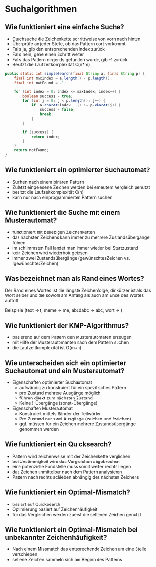 # Suchalgorithmen

## Wie funktioniert eine einfache Suche?
* Durchsuche die Zeichenkette schrittweise von vorn nach hinten
* Überprüfe an jeder Stelle, ob das Pattern dort vorkommt
* Falls ja, gib den entsprechenden Index zurück
* Falls nein, gehe einen Schritt weiter
* Falls das Pattern nirgends gefunden wurde, gib -1 zurück
* Besitzt die Laufzeitkomplexität O(n*m)

```java
public static int simpleSearch(final String a, final String p) {
    final int maxIndex = a.length() - p.length();
    final int notFound = -1;

    for (int index = 0; index <= maxIndex; index++) {
        boolean success = true;
        for (int j = 0; j < p.length(); j++) {
            if (a.charAt(index + j) != p.charAt(j)) {
                success = false;
                break;
            }
        }

        if (success) {
            return index;
        }
    }
    return notFound;
}
```

## Wie funktioniert ein optimierter Suchautomat?
* Suchen nach einem binären Pattern
* Zuletzt eingelesene Zeichen werden bei erneutem Vergleich genutzt
* besitzt die Laufzeitkomplexität O(n)
* kann nur nach einprogrammierten Pattern suchen

## Wie funktioniert die Suche mit einem Musterautomat?
* funktioniert mit beliebigen Zeichenketten
* das nächsten Zeichens kann immer zu mehrere Zustandsübergänge führen
* im schlimmsten Fall landet man immer wieder bei Startzustand
* kein Zeichen wird wiederholt gelesen
* immer zwei Zustandsübergänge (gewünschtesZeichen vs. !gewünschtesZeichen)

## Was bezeichnet man als Rand eines Wortes?
Der Rand eines Wortes ist die längste Zeichenfolge, dir kürzer 
ist als das Wort selber und die sowohl am Anfang als auch am 
Ende des Wortes auftritt.

Beispiele (text => t, meme => me, abcdabc => abc, wort => )

## Wie funktioniert der KMP-Algorithmus?
* basierend auf dem Pattern den Musterautomaten erzeugen
* mit Hilfe der Musterautomanten nach dem Pattern suchen
* die Laufzeitkomplexität ist O(m+n)

## Wie unterscheiden sich ein optimierter Suchautomat und ein Musterautomat?
* Eigenschaften optimierter Suchautomat
    * aufwändig zu konstruiert für ein spezifisches Pattern
    * pro Zustand mehrere Ausgänge möglich
    * führen direkt zum nächsten Zustand
    * Keine !-Übergänge (sonst-Übergänge)
* Eigenschaften Musterautomat
    * Konstruiert mittels Ränder der Teilwörter
    * Pro Zustand nur zwei Ausgänge (zeichen und !zeichen).
    * ggf. müssen für ein Zeichen mehrere Zustandsübergänge genommen werden

## Wie funktioniert ein Quicksearch?
* Pattern wird zeichenweise mit der Zeichenkette verglichen
* bei Unstimmigkeit wird das Vergleichen abgebrochen
* eine potenzielle Fundstelle muss somit weiter rechts liegen
* das Zeichen unmittelbar nach dem Pattern analysieren
* Pattern nach rechts schieben abhängig des nächsten Zeichens

## Wie funktioniert ein Optimal-Mismatch?
* basiert auf Quicksearch
* Optimierung basiert auf Zeichenhäufigkeit
* für das Vergleichen werden zuerst die seltenen Zeichen genutzt

## Wie funktioniert ein Optimal-Mismatch bei unbekannter Zeichenhäufigkeit?
* Nach einem Missmatch das entsprechende Zeichen um eine Stelle verschieben
* seltene Zeichen sammeln sich am Beginn des Patterns

